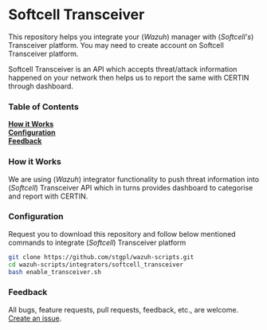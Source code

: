 # Softcell Transceiver

This repository helps you integrate your (*Wazuh*) manager with (*Softcell's*) Transceiver platform. You may need to create account on Softcell Transceiver platform.

Softcell Transceiver is an API which accepts threat/attack information happened on your network then helps us to report the same with CERTIN through dashboard.

### Table of Contents
**[How it Works](#how-it-works)**<br>
**[Configuration](#tags-explanation)**<br>
**[Feedback](#feedback)**<br>

### How it Works

We are using (*Wazuh*) integrator functionality to push threat information into (*Softcell*) Transceiver API which in turns provides dashboard to categorise and report with CERTIN.


### Configuration

Request you to download this repository and follow below mentioned commands to integrate (*Softcell*) Transceiver platform

```bash
git clone https://github.com/stgpl/wazuh-scripts.git
cd wazuh-scripts/integrators/softcell_transceiver
bash enable_transceiver.sh
```

### Feedback

All bugs, feature requests, pull requests, feedback, etc., are welcome. [Create an issue](https://github.com/stgpl/wazuh-scripts/issues).
